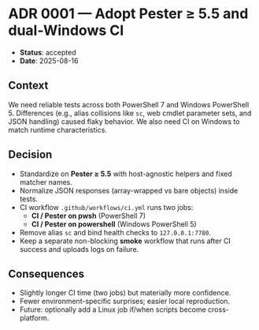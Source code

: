 # ADR 0001 — Adopt Pester ≥ 5.5 and dual-Windows CI

- **Status**: accepted
- **Date**: 2025-08-16

## Context
We need reliable tests across both PowerShell 7 and Windows PowerShell 5. Differences (e.g., alias collisions like `sc`, web cmdlet parameter sets, and JSON handling) caused flaky behavior. We also need CI on Windows to match runtime characteristics.

## Decision
- Standardize on **Pester ≥ 5.5** with host-agnostic helpers and fixed matcher names.
- Normalize JSON responses (array-wrapped vs bare objects) inside tests.
- CI workflow `.github/workflows/ci.yml` runs two jobs:
  - **CI / Pester on pwsh** (PowerShell 7)
  - **CI / Pester on powershell** (Windows PowerShell 5)
- Remove alias `sc` and bind health checks to `127.0.0.1:7780`.
- Keep a separate non-blocking **smoke** workflow that runs after CI success and uploads logs on failure.

## Consequences
- Slightly longer CI time (two jobs) but materially more confidence.
- Fewer environment-specific surprises; easier local reproduction.
- Future: optionally add a Linux job if/when scripts become cross-platform.
